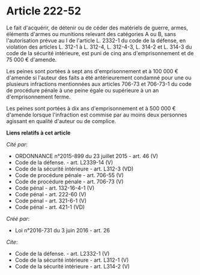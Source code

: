# Article 222-52

Le fait d'acquérir, de détenir ou de céder des matériels de guerre, armes, éléments d'armes ou munitions relevant des
catégories A ou B, sans l'autorisation prévue au I de l'article L. 2332-1 du code de la défense, en violation des articles L.
312-1 à L. 312-4, L. 312-4-3, L. 314-2 et L. 314-3 du code de la sécurité intérieure, est puni de cinq ans d'emprisonnement
et de 75 000 € d'amende. 

Les peines sont portées à sept ans d'emprisonnement et à 100 000 € d'amende si l'auteur des faits a été antérieurement
condamné pour une ou plusieurs infractions mentionnées aux articles 706-73 et 706-73-1 du code de procédure pénale à une
peine égale ou supérieure à un an d'emprisonnement ferme. 

Les peines sont portées à dix ans d'emprisonnement et à 500 000 € d'amende lorsque l'infraction est commise par au moins deux
personnes agissant en qualité d'auteur ou de complice.

**Liens relatifs à cet article**

_Cité par_:

  - ORDONNANCE n°2015-899 du 23 juillet 2015 - art. 46 (V)
  - Code de la défense. - art. L2339-14 (V)
  - Code de la sécurité intérieure - art. L312-3 (VD)
  - Code de procédure pénale - art. 706-55 (V)
  - Code de procédure pénale - art. 706-73 (V)
  - Code pénal - art. 132-16-4-1 (V)
  - Code pénal - art. 222-60 (V)
  - Code pénal - art. 321-6-1 (V)
  - Code pénal - art. 421-1 (VD)

_Créé par_:

  - Loi n°2016-731 du 3 juin 2016 - art. 26

_Cite_:

  - Code de la défense. - art. L2332-1 (V)
  - Code de la sécurité intérieure - art. L312-1 (V)
  - Code de la sécurité intérieure - art. L314-2 (V)
